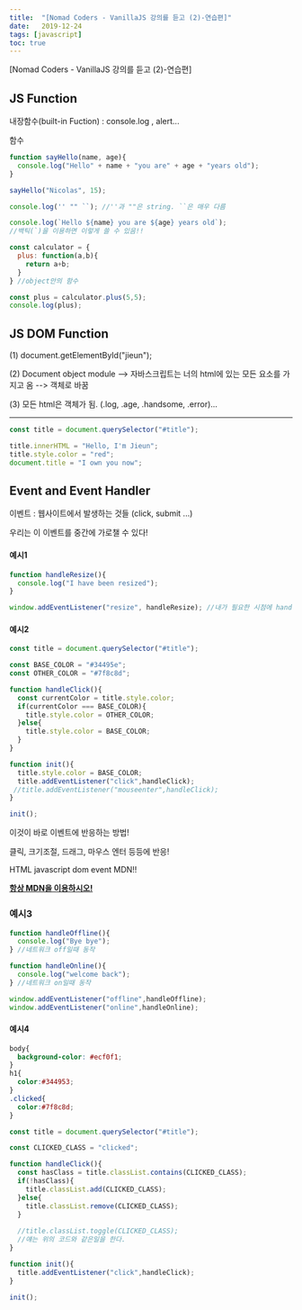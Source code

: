 ```yaml
---
title:  "[Nomad Coders - VanillaJS 강의를 듣고 (2)-연습편]"
date:   2019-12-24
tags: [javascript]
toc: true
---
```


[Nomad Coders - VanillaJS 강의를 듣고 (2)-연습편]

## JS Function

내장함수(built-in Fuction) : console.log , alert...

함수

```javascript
function sayHello(name, age){
  console.log("Hello" + name + "you are" + age + "years old");
}

sayHello("Nicolas", 15);
```



```javascript
console.log('' "" ``); //''과 ""은 string. ``은 매우 다름

console.log(`Hello ${name} you are ${age} years old`);
//백틱(`)을 이용하면 이렇게 쓸 수 있음!!
```



```javascript
const calculator = {
  plus: function(a,b){
    return a+b;
  }
} //object안의 함수

const plus = calculator.plus(5,5);
console.log(plus);
```



## JS DOM Function

(1) document.getElementById("jieun");

(2) Document object module --> 자바스크립트는 너의 html에 있는 모든 요소를 가지고 옴 --> 객체로 바꿈

(3) 모든 html은 객체가 됨.  (.log, .age, .handsome, .error)...

------

```javascript
const title = document.querySelector("#title");

title.innerHTML = "Hello, I'm Jieun";
title.style.color = "red";
document.title = "I own you now";
```



## Event and Event Handler

이벤트 : 웹사이트에서 발생하는 것들 (click, submit ...)

우리는 이 이벤트를 중간에 가로챌 수 있다!

#### 예시1

```javascript
function handleResize(){
  console.log("I have been resized");
}

window.addEventListener("resize", handleResize); //내가 필요한 시점에 handleResize함수 호출. 여기서는 윈도우 사이즈가 변경되면 호출.                                          
```

#### 예시2

```javascript
const title = document.querySelector("#title");

const BASE_COLOR = "#34495e";
const OTHER_COLOR = "#7f8c8d";

function handleClick(){
  const currentColor = title.style.color;
  if(currentColor === BASE_COLOR){
    title.style.color = OTHER_COLOR;
  }else{
    title.style.color = BASE_COLOR;
  }
}

function init(){
  title.style.color = BASE_COLOR;
  title.addEventListener("click",handleClick);
 //title.addEventListener("mouseenter",handleClick);
}

init();

```

이것이 바로 이벤트에 반응하는 방법!

클릭, 크기조절, 드래그, 마우스 엔터 등등에 반응! 

HTML javascript dom event MDN!!

<u>**항상 MDN을 이용하시오!**</u>



### 예시3

```javascript
function handleOffline(){
  console.log("Bye bye");
} //네트워크 off일때 동작

function handleOnline(){
  console.log("welcome back");
} //네트워크 on일때 동작

window.addEventListener("offline",handleOffline);
window.addEventListener("online",handleOnline);
```



#### 예시4

```css
body{
  background-color: #ecf0f1;
}
h1{
  color:#344953;
}
.clicked{
  color:#7f8c8d;
}
```

```javascript
const title = document.querySelector("#title");

const CLICKED_CLASS = "clicked";

function handleClick(){
  const hasClass = title.classList.contains(CLICKED_CLASS);
  if(!hasClass){
    title.classList.add(CLICKED_CLASS);
  }else{
    title.classList.remove(CLICKED_CLASS);
  }
  
  //title.classList.toggle(CLICKED_CLASS);
  //얘는 위의 코드와 같은일을 한다.
}

function init(){
  title.addEventListener("click",handleClick);
}

init();

```

